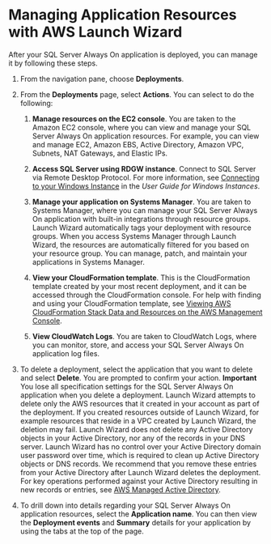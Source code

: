 # Managing Application Resources with AWS Launch Wizard<a name="launch-wizard-managing"></a>

After your SQL Server Always On application is deployed, you can manage it by following these steps\.

1. From the navigation pane, choose **Deployments**\.

1. From the **Deployments** page, select **Actions**\. You can select to do the following:

   1. **Manage resources on the EC2 console**\. You are taken to the Amazon EC2 console, where you can view and manage your SQL Server Always On application resources\. For example, you can view and manage EC2, Amazon EBS, Active Directory, Amazon VPC, Subnets, NAT Gateways, and Elastic IPs\. 

   1. **Access SQL Server using RDGW instance**\. Connect to SQL Server via Remote Desktop Protocol\. For more information, see [Connecting to your Windows Instance](https://docs.aws.amazon.com//AWSEC2/latest/WindowsGuide/connecting_to_windows_instance.htm) in the *User Guide for Windows Instances*\.

   1. **Manage your application on Systems Manager**\. You are taken to Systems Manager, where you can manage your SQL Server Always On application with built\-in integrations through resource groups\. Launch Wizard automatically tags your deployment with resource groups\. When you access Systems Manager through Launch Wizard, the resources are automatically filtered for you based on your resource group\. You can manage, patch, and maintain your applications in Systems Manager\.

   1. **View your CloudFormation template**\. This is the CloudFormation template created by your most recent deployment, and it can be accessed through the CloudFormation console\. For help with finding and using your CloudFormation template, see [Viewing AWS CloudFormation Stack Data and Resources on the AWS Management Console](https://docs.aws.amazon.com/AWSCloudFormation/latest/UserGuide/cfn-console-view-stack-data-resources.html)\.

   1. **View CloudWatch Logs**\. You are taken to CloudWatch Logs, where you can monitor, store, and access your SQL Server Always On application log files\. 

1. To delete a deployment, select the application that you want to delete and select **Delete**\. You are prompted to confirm your action\.
**Important**  
You lose all specification settings for the SQL Server Always On application when you delete a deployment\. Launch Wizard attempts to delete only the AWS resources that it created in your account as part of the deployment\. If you created resources outside of Launch Wizard, for example resources that reside in a VPC created by Launch Wizard, the deletion may fail\. Launch Wizard does not delete any Active Directory objects in your Active Directory, nor any of the records in your DNS server\. Launch Wizard has no control over your Active Directory domain user password over time, which is required to clean up Active Directory objects or DNS records\. We recommend that you remove these entries from your Active Directory after Launch Wizard deletes the deployment\. For key operations performed against your Active Directory resulting in new records or entries, see [AWS Managed Active Directory](launch-wizard-setting-up.md#launch-wizard-ad-managed)\.

1. To drill down into details regarding your SQL Server Always On application resources, select the **Application name**\. You can then view the **Deployment events** and **Summary** details for your application by using the tabs at the top of the page\.

